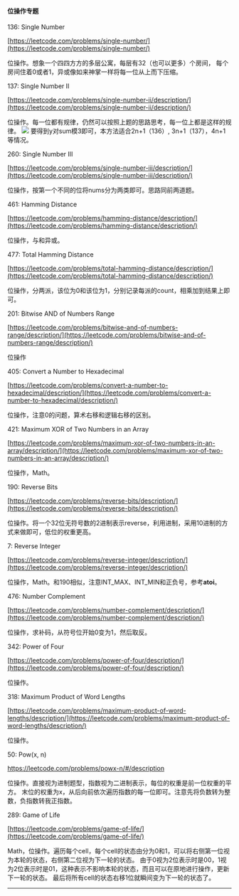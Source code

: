 #### 位操作专题

136: Single Number

[https://leetcode.com/problems/single-number/](https://leetcode.com/problems/single-number/)

位操作。想象一个四四方方的多层公寓，每层有32（也可以更多）个房间，
每个房间住着0或者1，异或像如来神掌一样将每一位从上而下压缩。


137: Single Number II

[https://leetcode.com/problems/single-number-ii/description/](https://leetcode.com/problems/single-number-ii/description/)

位操作。每一位都有规律，仍然可以按照上题的思路思考，每一位上都是这样的规律。
![](http://latex.codecogs.com/gif.latex?{sum=x_1*3+x_2*3+...+x_{n-1}*3+y})
要得到y对sum模3即可，本方法适合2n+1（136）, 3n+1（137），4n+1 等情况。

260: Single Number III

[https://leetcode.com/problems/single-number-iii/description/](https://leetcode.com/problems/single-number-iii/description/)

位操作，按第一个不同的位将nums分为两类即可。思路同前两道题。

461: Hamming Distance

[https://leetcode.com/problems/hamming-distance/description/](https://leetcode.com/problems/hamming-distance/description/)

位操作，与和异或。

477: Total Hamming Distance

[https://leetcode.com/problems/total-hamming-distance/description/](https://leetcode.com/problems/total-hamming-distance/description/)

位操作，分两派，该位为0和该位为1，分别记录每派的count，相乘加到结果上即可。

201: Bitwise AND of Numbers Range

[https://leetcode.com/problems/bitwise-and-of-numbers-range/description/](https://leetcode.com/problems/bitwise-and-of-numbers-range/description/)

位操作

405: Convert a Number to Hexadecimal

[https://leetcode.com/problems/convert-a-number-to-hexadecimal/description/](https://leetcode.com/problems/convert-a-number-to-hexadecimal/description/)

位操作，注意0的问题，算术右移和逻辑右移的区别。

421: Maximum XOR of Two Numbers in an Array

[https://leetcode.com/problems/maximum-xor-of-two-numbers-in-an-array/description/](https://leetcode.com/problems/maximum-xor-of-two-numbers-in-an-array/description/)

位操作，Math。

190: Reverse Bits

[https://leetcode.com/problems/reverse-bits/description/](https://leetcode.com/problems/reverse-bits/description/)

位操作。将一个32位无符号数的2进制表示reverse，利用进制，采用10进制的方式来做即可，低位的权重更高。

7: Reverse Integer

[https://leetcode.com/problems/reverse-integer/description/](https://leetcode.com/problems/reverse-integer/description/)

位操作，Math。和190相似，注意INT\_MAX、INT\_MIN和正负号，参考**atoi**。

476: Number Complement

[https://leetcode.com/problems/number-complement/description/](https://leetcode.com/problems/number-complement/description/)

位操作，求补码，从符号位开始0变为1，然后取反。

342: Power of Four

[https://leetcode.com/problems/power-of-four/description/](https://leetcode.com/problems/power-of-four/description/)

位操作。

318: Maximum Product of Word Lengths

[https://leetcode.com/problems/maximum-product-of-word-lengths/description/](https://leetcode.com/problems/maximum-product-of-word-lengths/description/)

位操作。

50: Pow(x, n)

https://leetcode.com/problems/powx-n/#/description

位操作。直接视为进制题型，指数视为二进制表示，每位的权重是前一位权重的平方。
末位的权重为x，从后向前依次遍历指数的每一位即可。注意先将负数转为整数，负指数转我正指数。

289: Game of Life

[https://leetcode.com/problems/game-of-life/](https://leetcode.com/problems/game-of-life/)

Math，位操作。遍历每个cell，每个cell的状态由分为0和1，可以将右侧第一位视为本轮的状态，右侧第二位视为下一轮的状态。
由于0视为2位表示时是00，1视为2位表示时是01，这种表示不影响本轮的状态，而且可以在原地进行操作，更新下一轮的状态。
最后将所有cell的状态右移1位就瞬间变为下一轮的状态了。

---
